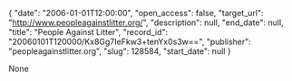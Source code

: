 {
  "date": "2006-01-01T12:00:00", 
  "open_access": false, 
  "target_url": "http://www.peopleagainstlitter.org/", 
  "description": null, 
  "end_date": null, 
  "title": "People Against Litter", 
  "record_id": "20060101T120000/Kx8Gg7IeFkw3+tenYx0s3w==", 
  "publisher": "peopleagainstlitter.org", 
  "slug": 128584, 
  "start_date": null
}

None